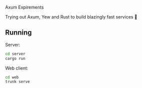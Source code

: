 Axum Expirements

Trying out Axum, Yew and Rust to build blazingly fast services 🚀

## Running

Server:

```bash
cd server
cargo run
```

Web client:

```bash
cd web
trunk serve
```

